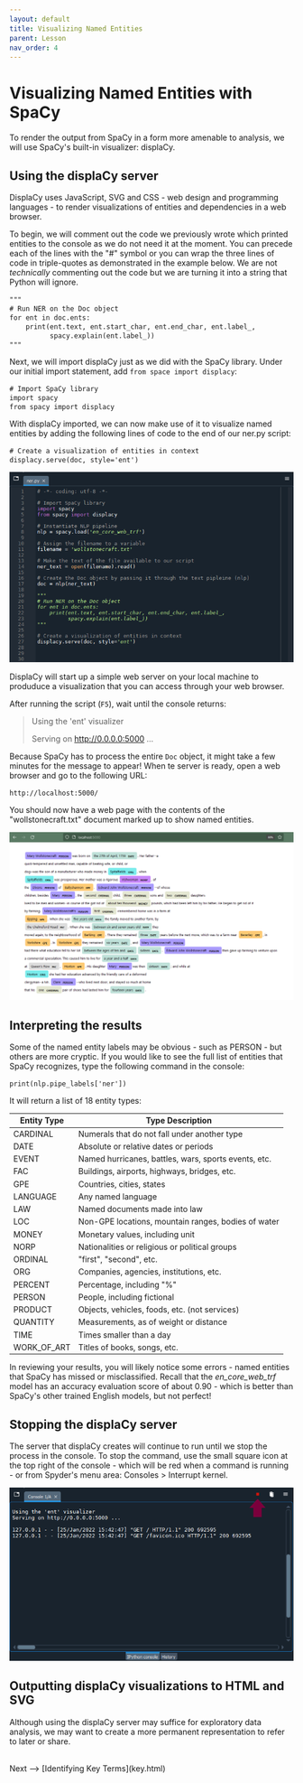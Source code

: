 ```yaml
---
layout: default
title: Visualizing Named Entities
parent: Lesson
nav_order: 4
---
```


# Visualizing Named Entities with SpaCy

To render the output from SpaCy in a form more amenable to analysis, we will use SpaCy's built-in visualizer: displaCy.

## Using the displaCy server

DisplaCy uses JavaScript, SVG and CSS - web design and programming languages - to render visualizations of entities and dependencies in a web browser.

To begin, we will comment out the code we previously wrote which printed entities to the console as we do not need it at the moment. You can precede each of the lines with the "#" symbol or you can wrap the three lines of code in triple-quotes as demonstrated in the example below. We are not *technically* commenting out the code but we are turning it into a string that Python will ignore. 

```
"""
# Run NER on the Doc object
for ent in doc.ents:    
    print(ent.text, ent.start_char, ent.end_char, ent.label_, 
          spacy.explain(ent.label_))
"""
```

Next, we will import displaCy just as we did with the SpaCy library. Under our initial import statement, add `from space import displacy`:

```
# Import SpaCy library
import spacy
from spacy import displacy
```

With displaCy imported, we can now make use of it to visualize named entities by adding the following lines of code to the end of our ner.py script:

```
# Create a visualization of entities in context
displacy.serve(doc, style='ent')
```

![](assets/img/spacy-displacy.png)

DisplaCy will start up a simple web server on your local machine to produduce a visualization that you can access through your web browser.

After running the script (`F5`), wait until the console returns:

> Using the 'ent' visualizer
> 
> Serving on http://0.0.0.0:5000 ...

Because SpaCy has to process the entire `Doc` object, it might take a few minutes for the message to appear! When te server is ready, open a web browser and go to the following URL:

```
http://localhost:5000/
```

You should now have a web page with the contents of the "wollstonecraft.txt" document marked up to show named entities.

![](assets/img/displacy-server.png)

## Interpreting the results

Some of the named entity labels may be obvious - such as PERSON - but others are more cryptic. If you would like to see the full list of entities that SpaCy recognizes, type the following command in the console:

```
print(nlp.pipe_labels['ner'])
```

It will return a list of 18 entity types:

| Entity Type | Type Description |
| ----------- | ---------------- |
| CARDINAL | Numerals that do not fall under another type |
| DATE | Absolute or relative dates or periods |
| EVENT | Named hurricanes, battles, wars, sports events, etc. |
| FAC | Buildings, airports, highways, bridges, etc. |
| GPE | Countries, cities, states |
| LANGUAGE | Any named language |
| LAW | Named documents made into law |
| LOC | Non-GPE locations, mountain ranges, bodies of water |
| MONEY | Monetary values, including unit |
| NORP | Nationalities or religious or political groups |
| ORDINAL | "first", "second", etc. |
| ORG | Companies, agencies, institutions, etc. |
| PERCENT | Percentage, including "%" |
| PERSON | People, including fictional |
| PRODUCT | Objects, vehicles, foods, etc. (not services) |
| QUANTITY | Measurements, as of weight or distance |
| TIME | Times smaller than a day |
| WORK_OF_ART | Titles of books, songs, etc. |


In reviewing your results, you will likely notice some errors - named entities that SpaCy has missed or misclassified. Recall that the *en_core_web_trf* model has an accuracy evaluation score of about 0.90 - which is better than SpaCy's other trained English models, but not perfect!

## Stopping the displaCy server

The server that displaCy creates will continue to run until we stop the process in the console. To stop the command, use the small square icon at the top right of the console - which will be red when a command is running - or from Spyder's menu area: Consoles > Interrupt kernel.

![](assets/img/console-stop.png)

## Outputting displaCy visualizations to HTML and SVG

Although using the displaCy server may suffice for exploratory data analysis, we may want to create a more permanent representation to refer to later or share.

<br />
Next --> [Identifying Key Terms](key.html)
